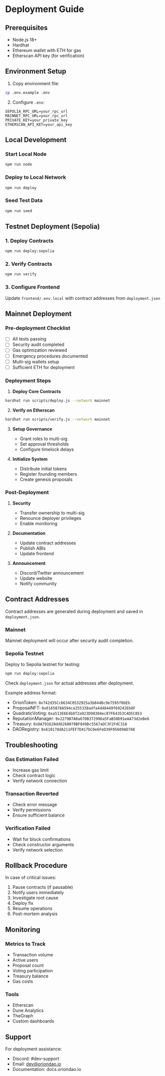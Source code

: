 # Deployment Guide

## Prerequisites

- Node.js 18+
- Hardhat
- Ethereum wallet with ETH for gas
- Etherscan API key (for verification)

## Environment Setup

1. Copy environment file:
```bash
cp .env.example .env
```

2. Configure `.env`:
```
SEPOLIA_RPC_URL=your_rpc_url
MAINNET_RPC_URL=your_rpc_url
PRIVATE_KEY=your_private_key
ETHERSCAN_API_KEY=your_api_key
```

## Local Development

### Start Local Node

```bash
npm run node
```

### Deploy to Local Network

```bash
npm run deploy
```

### Seed Test Data

```bash
npm run seed
```

## Testnet Deployment (Sepolia)

### 1. Deploy Contracts

```bash
npm run deploy:sepolia
```

### 2. Verify Contracts

```bash
npm run verify
```

### 3. Configure Frontend

Update `frontend/.env.local` with contract addresses from `deployment.json`

## Mainnet Deployment

### Pre-deployment Checklist

- [ ] All tests passing
- [ ] Security audit completed
- [ ] Gas optimization reviewed
- [ ] Emergency procedures documented
- [ ] Multi-sig wallets setup
- [ ] Sufficient ETH for deployment

### Deployment Steps

1. **Deploy Core Contracts**
```bash
hardhat run scripts/deploy.js --network mainnet
```

2. **Verify on Etherscan**
```bash
hardhat run scripts/verify.js --network mainnet
```

3. **Setup Governance**
   - Grant roles to multi-sig
   - Set approval thresholds
   - Configure timelock delays

4. **Initialize System**
   - Distribute initial tokens
   - Register founding members
   - Create genesis proposals

### Post-Deployment

1. **Security**
   - Transfer ownership to multi-sig
   - Renounce deployer privileges
   - Enable monitoring

2. **Documentation**
   - Update contract addresses
   - Publish ABIs
   - Update frontend

3. **Announcement**
   - Discord/Twitter announcement
   - Update website
   - Notify community

## Contract Addresses

Contract addresses are generated during deployment and saved in `deployment.json`.

### Mainnet
Mainnet deployment will occur after security audit completion.

### Sepolia Testnet
Deploy to Sepolia testnet for testing:
```bash
npm run deploy:sepolia
```

Check `deployment.json` for actual addresses after deployment.

Example address format:
- OrionToken: `0x742d35Cc6634C0532925a3b844Bc9e7595f0bEb`
- ProposalNFT: `0x0165878A594ca255338adfa4d48449f69242Eb8F`
- QuadraticVoting: `0xa513E6E4b8f2a923D98304ec87F64353C4D5C853`
- ReputationManager: `0x2279B7A0a67DB372996a5FaB50D91eAA73d2eBe6`
- Treasury: `0x8A791620dd6260079BF849Dc5567aDC3F2FdC318`
- DAORegistry: `0x610178dA211FEF7D417bC0e6FeD39F05609AD788`

## Troubleshooting

### Gas Estimation Failed
- Increase gas limit
- Check contract logic
- Verify network connection

### Transaction Reverted
- Check error message
- Verify permissions
- Ensure sufficient balance

### Verification Failed
- Wait for block confirmations
- Check constructor arguments
- Verify network selection

## Rollback Procedure

In case of critical issues:

1. Pause contracts (if pausable)
2. Notify users immediately
3. Investigate root cause
4. Deploy fix
5. Resume operations
6. Post-mortem analysis

## Monitoring

### Metrics to Track
- Transaction volume
- Active users
- Proposal count
- Voting participation
- Treasury balance
- Gas costs

### Tools
- Etherscan
- Dune Analytics
- TheGraph
- Custom dashboards

## Support

For deployment assistance:
- Discord: #dev-support
- Email: dev@oriondao.io
- Documentation: docs.oriondao.io

